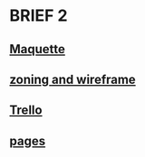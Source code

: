 # BRIEF 2
## [Maquette](https://www.figma.com/file/wp3F4TUNSCpWM0EYuYu3KR/Untitled?node-id=0%3A1)
## [zoning and wireframe](https://www.figma.com/file/yYHoqd0xrNk3JCq9dtPIHa/zon%2Fwirf?node-id=0%3A1)
## [Trello](https://trello.com/b/26pmwWyH/brief-2)
## [pages]( https://alaeloula.github.io/brief2/)
